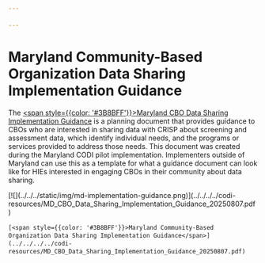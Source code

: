 ```yaml
---

---
```


# Maryland Community-Based Organization Data Sharing Implementation Guidance

The [<span style={{color: '#3B8BFF'}}>Maryland CBO Data Sharing Implementation
Guidance</span>](../../../../codi-resources/MD_CBO_Data_Sharing_Implementation_Guidance_20250807.pdf)
is a planning document that provides guidance to CBOs who are interested in
sharing data with CRISP about screening and assessment data, which identify
individual needs, and the programs or services provided to address those needs.
This document was created during the Maryland CODI pilot implementation.
Implementers outside of Maryland can use this as a template for what a guidance
document can look like for HIEs interested in engaging CBOs in their community
about data sharing.

<div style={{width: '250px' }}>
    <div style={{border: "2px solid"}}>
    [![](../../../static/img/md-implementation-guidance.png)](../../../../codi-resources/MD_CBO_Data_Sharing_Implementation_Guidance_20250807.pdf)
    </div>

    [<span style={{color: '#3B8BFF'}}>Maryland Community-Based Organization Data Sharing Implementation Guidance</span>](../../../../codi-resources/MD_CBO_Data_Sharing_Implementation_Guidance_20250807.pdf)
</div>
